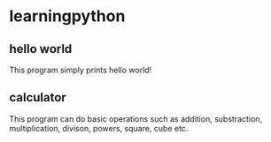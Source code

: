 # learningpython

## hello world
This program simply prints hello world!

## calculator
This program can do basic operations such as addition, substraction, multiplication, divison, powers, square, cube etc.